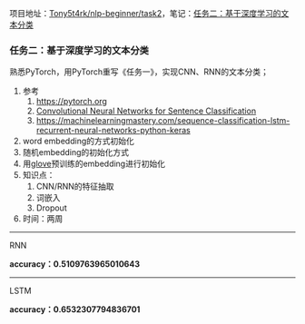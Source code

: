 项目地址：[Tony5t4rk/nlp-beginner/task2](https://github.com/Tony5t4rk/nlp-beginner/tree/master/task2)，笔记：[任务二：基于深度学习的文本分类](https://www.wolai.com/tony5t4rk/hvVGeK8XaqkRDqFzCQX1ao)

### 任务二：基于深度学习的文本分类

熟悉PyTorch，用PyTorch重写《任务一》，实现CNN、RNN的文本分类；

1. 参考
   1. https://pytorch.org
   2. [Convolutional Neural Networks for Sentence Classification](https://www.aclweb.org/anthology/D14-1181)
   3. https://machinelearningmastery.com/sequence-classification-lstm-recurrent-neural-networks-python-keras
2. word embedding的方式初始化
3. 随机embedding的初始化方式
4. 用[glove](https://nlp.stanford.edu/projects/glove)预训练的embedding进行初始化
5. 知识点：
   1. CNN/RNN的特征抽取
   2. 词嵌入
   3. Dropout
6. 时间：两周

------

RNN

**accuracy：0.5109763965010643**

------

LSTM

**accuracy：0.6532307794836701**